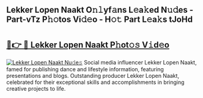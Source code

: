 ## Lekker Lopen Naakt O𝚗𝚕yf𝚊ns L𝚎a𝚔ed N𝚞𝚍es - Part-vTz P𝚑𝚘tos Vi𝚍𝚎o - H𝚘𝚝 Part L𝚎a𝚔s tJoHd

# <h2><a href="http://kf15ms.oniu.top/?m=Lekker+Lopen+Naakt">🔗👉 🔴 Lekker Lopen Naakt P𝚑ot𝚘𝚜 V𝚒d𝚎o</a></h2>

[![Lekker Lopen Naakt Nu𝚍e𝚜](https://i.imgur.com/0qMVB7G.gif)](http://kf15ms.oniu.top/?m=Lekker+Lopen+Naakt)
Social media influencer Lekker Lopen Naakt, famed for publishing dance and lifestyle information, featuring presentations and blogs. Outstanding producer Lekker Lopen Naakt, celebrated for their exceptional skills and accomplishments in bringing creative projects to life.  
